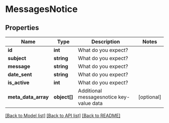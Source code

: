 # MessagesNotice

## Properties
Name | Type | Description | Notes
------------ | ------------- | ------------- | -------------
**id** | **int** | What do you expect? | 
**subject** | **string** | What do you expect? | 
**message** | **string** | What do you expect? | 
**date_sent** | **string** | What do you expect? | 
**is_active** | **int** | What do you expect? | 
**meta_data_array** | **object[]** | Additional messagesnotice key-value data | [optional] 

[[Back to Model list]](../README.md#documentation-for-models) [[Back to API list]](../README.md#documentation-for-api-endpoints) [[Back to README]](../README.md)


